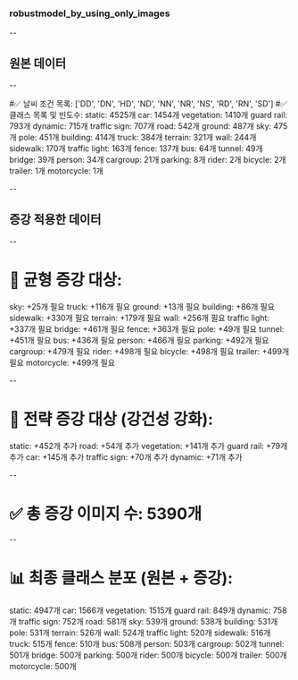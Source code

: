 ### robustmodel_by_using_only_images

--

## 원본 데이터

--

#✅ 날씨 조건 목록: ['DD', 'DN', 'HD', 'ND', 'NN', 'NR', 'NS', 'RD', 'RN', 'SD']
#✅ 클래스 목록 및 빈도수:
  static: 4525개
  car: 1454개
  vegetation: 1410개
  guard rail: 793개
  dynamic: 715개
  traffic sign: 707개
  road: 542개
  ground: 487개
  sky: 475개
  pole: 451개
  building: 414개
  truck: 384개
  terrain: 321개
  wall: 244개
  sidewalk: 170개
  traffic light: 163개
  fence: 137개
  bus: 64개
  tunnel: 49개
  bridge: 39개
  person: 34개
  cargroup: 21개
  parking: 8개
  rider: 2개
  bicycle: 2개
  trailer: 1개
  motorcycle: 1개

--

## 증강 적용한 데이터

--

# 🎯 균형 증강 대상:
  sky: +25개 필요
  truck: +116개 필요
  ground: +13개 필요
  building: +86개 필요
  sidewalk: +330개 필요
  terrain: +179개 필요
  wall: +256개 필요
  traffic light: +337개 필요
  bridge: +461개 필요
  fence: +363개 필요
  pole: +49개 필요
  tunnel: +451개 필요
  bus: +436개 필요
  person: +466개 필요
  parking: +492개 필요
  cargroup: +479개 필요
  rider: +498개 필요
  bicycle: +498개 필요
  trailer: +499개 필요
  motorcycle: +499개 필요

--

# 💪 전략 증강 대상 (강건성 강화):
  static: +452개 추가
  road: +54개 추가
  vegetation: +141개 추가
  guard rail: +79개 추가
  car: +145개 추가
  traffic sign: +70개 추가
  dynamic: +71개 추가

--

# ✅ 총 증강 이미지 수: 5390개

--

# 📊 최종 클래스 분포 (원본 + 증강):
  static: 4947개
  car: 1566개
  vegetation: 1515개
  guard rail: 849개
  dynamic: 758개
  traffic sign: 752개
  road: 581개
  sky: 539개
  ground: 538개
  building: 531개
  pole: 531개
  terrain: 526개
  wall: 524개
  traffic light: 520개
  sidewalk: 516개
  truck: 515개
  fence: 510개
  bus: 508개
  person: 503개
  cargroup: 502개
  tunnel: 501개
  bridge: 500개
  parking: 500개
  rider: 500개
  bicycle: 500개
  trailer: 500개
  motorcycle: 500개
